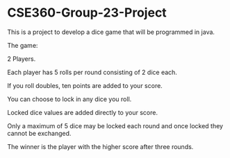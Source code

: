 # CSE360-Group-23-Project

This is a project to develop a dice game that will be programmed in java.

The game:

2 Players. 

Each player has 5 rolls per round consisting of 2 dice each. 

If you roll doubles, ten points are added to your score. 

You can choose to lock in any dice you roll.

Locked dice values are added directly to your score. 

Only a maximum of 5 dice may be locked each round and once locked they cannot be exchanged. 

The winner is the player with the higher score after three rounds.
